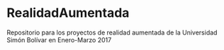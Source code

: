 # RealidadAumentada
Repositorio para los proyectos de realidad aumentada de la Universidad Simón Bolívar en Enero-Marzo 2017
